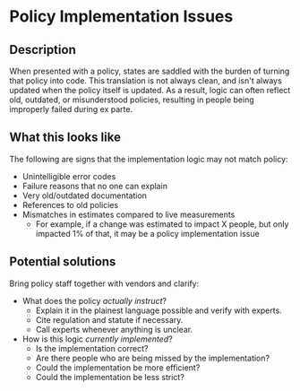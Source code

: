 # Policy Implementation Issues

## Description

When presented with a policy, states are saddled with the burden of turning that policy into code. This translation is not always clean, and isn't always updated when the policy itself is updated. As a result, logic can often reflect old, outdated, or misunderstood policies, resulting in people being improperly failed during ex parte.

## What this looks like

The following are signs that the implementation logic may not match policy:
  - Unintelligible error codes
  - Failure reasons that no one can explain
  - Very old/outdated documentation
  - References to old policies
  - Mismatches in estimates compared to live measurements
    - For example, if a change was estimated to impact X people, but only impacted 1% of that, it may be a policy implementation issue

## Potential solutions

Bring policy staff together with vendors and clarify:
  - What does the policy _actually instruct_?
    - Explain it in the plainest language possible and verify with experts.
    - Cite regulation and statute if necessary.
    - Call experts whenever anything is unclear.
  - How is this logic _currently implemented_?
    - Is the implementation correct?
    - Are there people who are being missed by the implementation?
    - Could the implementation be more efficient?
    - Could the implementation be less strict?
